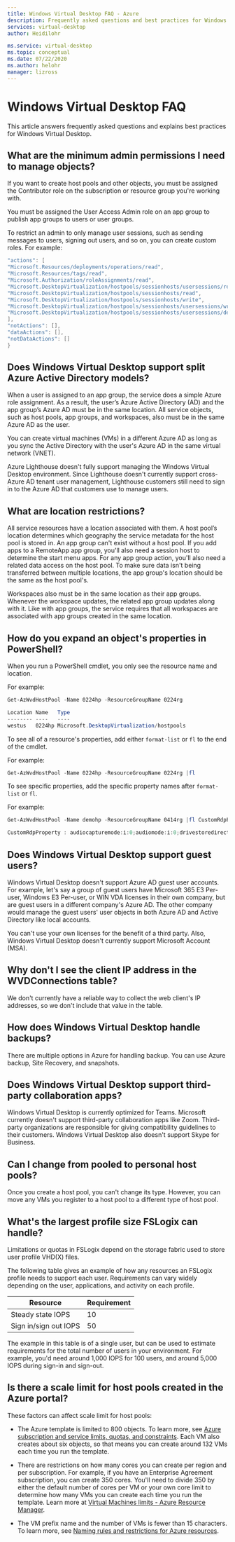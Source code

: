```yaml
---
title: Windows Virtual Desktop FAQ - Azure
description: Frequently asked questions and best practices for Windows Virtual Desktop.
services: virtual-desktop
author: Heidilohr

ms.service: virtual-desktop
ms.topic: conceptual
ms.date: 07/22/2020
ms.author: helohr
manager: lizross
---
```

# Windows Virtual Desktop FAQ

This article answers frequently asked questions and explains best practices for Windows Virtual Desktop.

## What are the minimum admin permissions I need to manage objects?

If you want to create host pools and other objects, you must be assigned the Contributor role on the subscription or resource group you're working with.

You must be assigned the User Access Admin role on an app group to publish app groups to users or user groups.

To restrict an admin to only manage user sessions, such as sending messages to users, signing out users, and so on, you can create custom roles. For example: 

```powershell
"actions": [
"Microsoft.Resources/deployments/operations/read",
"Microsoft.Resources/tags/read",
"Microsoft.Authorization/roleAssignments/read",
"Microsoft.DesktopVirtualization/hostpools/sessionhosts/usersessions/read",
"Microsoft.DesktopVirtualization/hostpools/sessionhosts/read",
"Microsoft.DesktopVirtualization/hostpools/sessionhosts/write",
"Microsoft.DesktopVirtualization/hostpools/sessionhosts/usersessions/write",
"Microsoft.DesktopVirtualization/hostpools/sessionhosts/usersessions/delete"
],
"notActions": [],
"dataActions": [],
"notDataActions": []
}
```

## Does Windows Virtual Desktop support split Azure Active Directory models?

When a user is assigned to an app group, the service does a simple Azure role assignment. As a result, the user’s Azure Active Directory (AD) and the app group’s Azure AD must be in the same location. All service objects, such as host pools, app groups, and workspaces, also must be in the same Azure AD as the user.

You can create virtual machines (VMs) in a different Azure AD as long as you sync the Active Directory with the user's Azure AD in the same virtual network (VNET).

Azure Lighthouse doesn't fully support managing the Windows Virtual Desktop environment. Since Lighthouse doesn't currently support cross-Azure AD tenant user management, Lighthouse customers still need to sign in to the Azure AD that customers use to manage users.

## What are location restrictions?

All service resources have a location associated with them. A host pool’s location determines which geography the service metadata for the host pool is stored in. An app group can't exist without a host pool. If you add apps to a RemoteApp app group, you'll also need a session host to determine the start menu apps. For any app group action, you'll also need a related data access on the host pool. To make sure data isn't being transferred between multiple locations, the app group's location should be the same as the host pool's.

Workspaces also must be in the same location as their app groups. Whenever the workspace updates, the related app group updates along with it. Like with app groups, the service requires that all workspaces are associated with app groups created in the same location.

## How do you expand an object's properties in PowerShell?

When you run a PowerShell cmdlet, you only see the resource name and location.

For example:

```powershell
Get-AzWvdHostPool -Name 0224hp -ResourceGroupName 0224rg

Location Name   Type
-------- ----   ----
westus   0224hp Microsoft.DesktopVirtualization/hostpools
```

To see all of a resource's properties, add either `format-list` or `fl` to the end of the cmdlet.

For example:

```powershell
Get-AzWvdHostPool -Name 0224hp -ResourceGroupName 0224rg |fl
```

To see specific properties, add the specific property names after `format-list` or `fl`.

For example:

```powershell
Get-AzWvdHostPool -Name demohp -ResourceGroupName 0414rg |fl CustomRdpProperty

CustomRdpProperty : audiocapturemode:i:0;audiomode:i:0;drivestoredirect:s:;redirectclipboard:i:1;redirectcomports:i:0;redirectprinters:i:1;redirectsmartcards:i:1;screen modeid:i:2;
```

## Does Windows Virtual Desktop support guest users?

Windows Virtual Desktop doesn't support Azure AD guest user accounts. For example, let's say a group of guest users have Microsoft 365 E3 Per-user, Windows E3 Per-user, or WIN VDA licenses in their own company, but are guest users in a different company's Azure AD. The other company would manage the guest users' user objects in both Azure AD and Active Directory like local accounts.

You can't use your own licenses for the benefit of a third party. Also, Windows Virtual Desktop doesn't currently support Microsoft Account (MSA).

## Why don't I see the client IP address in the WVDConnections table?

We don't currently have a reliable way to collect the web client's IP addresses, so we don't include that value in the table.

## How does Windows Virtual Desktop handle backups?

There are multiple options in Azure for handling backup. You can use Azure backup, Site Recovery, and snapshots.

## Does Windows Virtual Desktop support third-party collaboration apps?

Windows Virtual Desktop is currently optimized for Teams. Microsoft currently doesn't support third-party collaboration apps like Zoom. Third-party organizations are responsible for giving compatibility guidelines to their customers. Windows Virtual Desktop also doesn't support Skype for Business.

## Can I change from pooled to personal host pools?

Once you create a host pool, you can't change its type. However, you can move any VMs you register to a host pool to a different type of host pool.

## What's the largest profile size FSLogix can handle?

Limitations or quotas in FSLogix depend on the storage fabric used to store user profile VHD(X) files.

The following table gives an example of how any resources an FSLogix profile needs to support each user. Requirements can vary widely depending on the user, applications, and activity on each profile. 

| Resource | Requirement |
|---|---|
| Steady state IOPS | 10 |
| Sign in/sign out IOPS | 50 |

The example in this table is of a single user, but can be used to estimate requirements for the total number of users in your environment. For example, you'd need around 1,000 IOPS for 100 users, and around 5,000 IOPS during sign-in and sign-out.

## Is there a scale limit for host pools created in the Azure portal?

These factors can affect scale limit for host pools:

- The Azure template is limited to 800 objects. To learn more, see [Azure subscription and service limits, quotas, and constraints](../azure-resource-manager/management/azure-subscription-service-limits.md#template-limits). Each VM also creates about six objects, so that means you can create around 132 VMs each time you run the template.

- There are restrictions on how many cores you can create per region and per subscription. For example, if you have an Enterprise Agreement subscription, you can create 350 cores. You'll need to divide 350 by either the default number of cores per VM or your own core limit to determine how many VMs you can create each time you run the template. Learn more at [Virtual Machines limits - Azure Resource Manager](../azure-resource-manager/management/azure-subscription-service-limits.md#virtual-machines-limits---azure-resource-manager).

- The VM prefix name and the number of VMs is fewer than 15 characters. To learn more, see [Naming rules and restrictions for Azure resources](../azure-resource-manager/management/resource-name-rules.md#microsoftcompute).